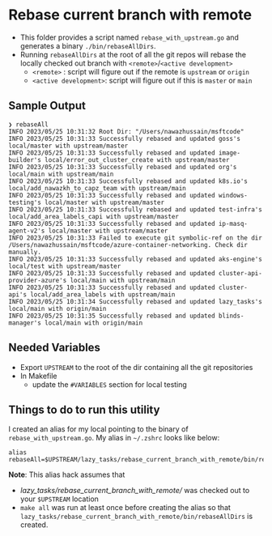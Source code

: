 # Rebase current branch with remote

- This folder provides a script named `rebase_with_upstream.go` and generates a binary `./bin/rebaseAllDirs`.
- Running `rebaseAllDirs` at the root of all the git repos will rebase the locally checked out branch with `<remote>`/`<active development>`
  - `<remote>` : script will figure out if the remote is `upstream` or `origin`
  - `<active development>`: script will figure out if this is `master` or `main`

## Sample Output

```shell
❯ rebaseAll
INFO 2023/05/25 10:31:32 Root Dir: "/Users/nawazhussain/msftcode"
INFO 2023/05/25 10:31:33 Successfully rebased and updated goss's local/master with upstream/master
INFO 2023/05/25 10:31:33 Successfully rebased and updated image-builder's local/error_out_cluster_create with upstream/master
INFO 2023/05/25 10:31:33 Successfully rebased and updated org's local/main with upstream/main
INFO 2023/05/25 10:31:33 Successfully rebased and updated k8s.io's local/add_nawazkh_to_capz_team with upstream/main
INFO 2023/05/25 10:31:33 Successfully rebased and updated windows-testing's local/master with upstream/master
INFO 2023/05/25 10:31:33 Successfully rebased and updated test-infra's local/add_area_labels_capi with upstream/master
INFO 2023/05/25 10:31:33 Successfully rebased and updated ip-masq-agent-v2's local/master with upstream/master
INFO 2023/05/25 10:31:33 Failed to execute git symbolic-ref on the dir /Users/nawazhussain/msftcode/azure-container-networking. Check dir manually.
INFO 2023/05/25 10:31:33 Successfully rebased and updated aks-engine's local/test with upstream/master
INFO 2023/05/25 10:31:33 Successfully rebased and updated cluster-api-provider-azure's local/main with upstream/main
INFO 2023/05/25 10:31:33 Successfully rebased and updated cluster-api's local/add_area_labels with upstream/main
INFO 2023/05/25 10:31:34 Successfully rebased and updated lazy_tasks's local/main with origin/main
INFO 2023/05/25 10:31:35 Successfully rebased and updated blinds-manager's local/main with origin/main
```

## Needed Variables

- Export `UPSTREAM` to the root of the dir containing all the git repositories
- In Makefile
  - update the `#VARIABLES` section for local testing

## Things to do to run this utility

I created an alias for my local pointing to the binary of `rebase_with_upstream.go`.
My alias in `~/.zshrc` looks like below:

```shell
alias rebaseAll=$UPSTREAM/lazy_tasks/rebase_current_branch_with_remote/bin/rebaseAllDirs
```

**Note**: This alias hack assumes that

- _lazy_tasks/rebase_current_branch_with_remote/_ was checked out to your `$UPSTREAM` location
- `make all` was run at least once before creating the alias so that `lazy_tasks/rebase_current_branch_with_remote/bin/rebaseAllDirs` is created.